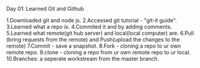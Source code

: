 Day 01: Learned Git and Github

1.Downloaded git and node js.
2.Accessed git tutorial - "git-it guide".
3.Learned what a repo is.
4.Commited it and by adding comments.
5.Learned what remote(git hub server) and local(local computer) are.
6.Pull (bring requests from the remote) and Push(upload the changes to the remote)
7.Commit - save a snapshot.
8.Fork - cloning a repo to ur own remote repo.
9.clone - cloning a repo from ur own remote repo to ur local.
10.Branches: a seperate workstream from the master branch.